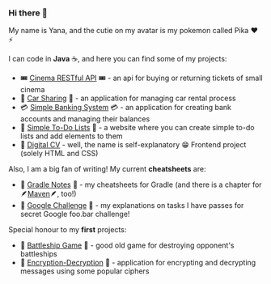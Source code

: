 ### Hi there 👋

My name is Yana, and the cutie on my avatar is my pokemon called Pika :heart: :zap:

I can code in **Java** :coffee:, and here you can find some of my projects:

- :tickets: [Cinema RESTful API](https://github.com/yanamlnk/cinema-rest-api) :tickets: - an api for buying or returning tickets of small cinema 
- :blue_car: [Car Sharing](https://github.com/yanamlnk/car-sharing) :blue_car: - an application for managing car rental process 
- :credit_card: [Simple Banking System](https://github.com/yanamlnk/simple-banking-system) :credit_card: - an application for creating bank accounts and managing their balances
- :black_heart: [Simple To-Do Lists](https://github.com/yanamlnk/simple-todo-lists) :black_heart: - a website where you can create simple to-do lists and add elements to them
- 👾 [Digital CV](https://github.com/yanamlnk/digital-cv) - well, the name is self-explanatory 😁 Frontend project (solely HTML and CSS)

Also, I am a big fan of writing! My current **cheatsheets** are:

- :elephant: [Gradle Notes](https://github.com/yanamlnk/gradle-notes) :elephant: - my cheatsheets for Gradle (and there is a chapter for :feather:[Maven](https://github.com/yanamlnk/gradle-notes/blob/main/contents/12-maven-notes/README.md):feather:, too!)
- :rabbit: [Google Challenge](https://github.com/yanamlnk/google-challenge) :rabbit: - my explanations on tasks I have passes for secret Google foo.bar challenge!

Special honour to my **first** projects:
- :ship: [Battleship Game](https://github.com/yanamlnk/java-for-beginners/tree/main/battleship) :ship: - good old game for destroying opponent's battleships
- :closed_lock_with_key: [Encryption-Decryption](https://github.com/yanamlnk/java-for-beginners/tree/main/encryption-decryption) :closed_lock_with_key: - application for encrypting and decrypting messages using some popular ciphers

